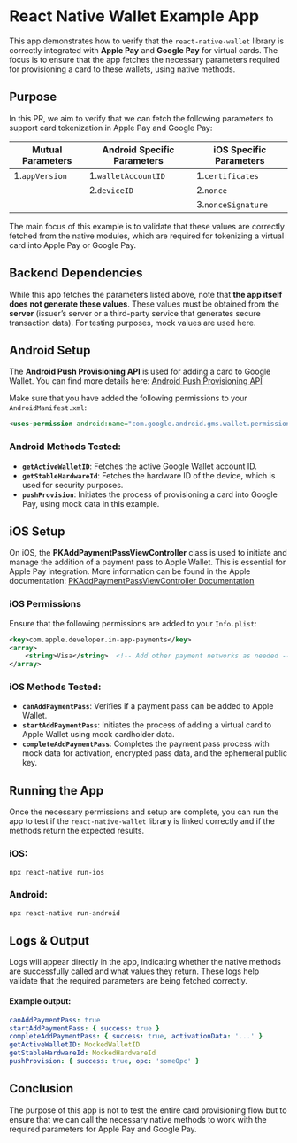 # React Native Wallet Example App

This app demonstrates how to verify that the `react-native-wallet` library is correctly integrated with **Apple Pay** and **Google Pay** for virtual cards. The focus is to ensure that the app fetches the necessary parameters required for provisioning a card to these wallets, using native methods.

## Purpose

In this PR, we aim to verify that we can fetch the following parameters to support card tokenization in Apple Pay and Google Pay:

| **Mutual Parameters**   | **Android Specific Parameters** | **iOS Specific Parameters** |
|--------------------------|---------------------------------|----------------------------|
|1.`appVersion`            | 1.`walletAccountID`             | 1.`certificates`            |
|                          | 2.`deviceID`                   | 2.`nonce`                   |
|                          |                                 | 3.`nonceSignature`          |

The main focus of this example is to validate that these values are correctly fetched from the native modules, which are required for tokenizing a virtual card into Apple Pay or Google Pay.


## Backend Dependencies

While this app fetches the parameters listed above, note that **the app itself does not generate these values**. These values must be obtained from the **server** (issuer’s server or a third-party service that generates secure transaction data). For testing purposes, mock values are used here.

## Android Setup

The **Android Push Provisioning API** is used for adding a card to Google Wallet. You can find more details here:
[Android Push Provisioning API](https://developers.google.com/pay/issuers/apis/push-provisioning/android?hl=pt-br)

Make sure that you have added the following permissions to your `AndroidManifest.xml`:
```xml
<uses-permission android:name="com.google.android.gms.wallet.permission.BIND_WALLET_SERVICE" />
```

### Android Methods Tested:

- **`getActiveWalletID`**: Fetches the active Google Wallet account ID.
- **`getStableHardwareId`**: Fetches the hardware ID of the device, which is used for security purposes.
- **`pushProvision`**: Initiates the process of provisioning a card into Google Pay, using mock data in this example.

## iOS Setup

On iOS, the **PKAddPaymentPassViewController** class is used to initiate and manage the addition of a payment pass to Apple Wallet. This is essential for Apple Pay integration. More information can be found in the Apple documentation:
[PKAddPaymentPassViewController Documentation](https://developer.apple.com/documentation/passkit_apple_pay_and_wallet/pkaddpaymentpassviewcontroller)

### iOS Permissions

Ensure that the following permissions are added to your `Info.plist`:
```xml
<key>com.apple.developer.in-app-payments</key>
<array>
    <string>Visa</string>  <!-- Add other payment networks as needed -->
</array>
```

### iOS Methods Tested:

- **`canAddPaymentPass`**: Verifies if a payment pass can be added to Apple Wallet.
- **`startAddPaymentPass`**: Initiates the process of adding a virtual card to Apple Wallet using mock cardholder data.
- **`completeAddPaymentPass`**: Completes the payment pass process with mock data for activation, encrypted pass data, and the ephemeral public key.

## Running the App

Once the necessary permissions and setup are complete, you can run the app to test if the `react-native-wallet` library is linked correctly and if the methods return the expected results.

### iOS:
```bash
npx react-native run-ios
```

### Android:
```bash
npx react-native run-android
```

## Logs & Output

Logs will appear directly in the app, indicating whether the native methods are successfully called and what values they return. These logs help validate that the required parameters are being fetched correctly.

#### Example output:

```yaml
canAddPaymentPass: true
startAddPaymentPass: { success: true }
completeAddPaymentPass: { success: true, activationData: '...' }
getActiveWalletID: MockedWalletID
getStableHardwareId: MockedHardwareId
pushProvision: { success: true, opc: 'someOpc' }
```

## Conclusion

The purpose of this app is not to test the entire card provisioning flow but to ensure that we can call the necessary native methods to work with the required parameters for Apple Pay and Google Pay.